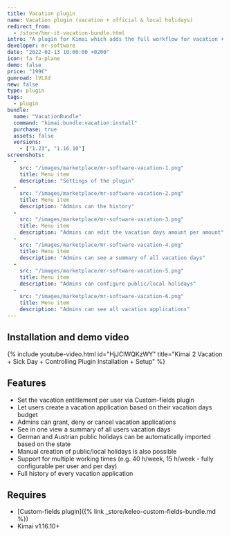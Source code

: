 ```yaml
---
title: Vacation plugin
name: Vacation plugin (vacation + official & local holidays)
redirect_from:
  - /store/hmr-it-vacation-bundle.html
intro: "A plugin for Kimai which adds the full workflow for vacation + official & local holidays"
developer: mr-software
date: "2022-02-13 10:00:00 +0200"
icon: fa fa-plane
demo: false 
price: "199€"
gumroad: lVLXd
new: false
type: plugin
tags:
  - plugin
bundle:
  name: "VacationBundle"
  command: "kimai:bundle:vacation:install"
  purchase: true
  assets: false
  versions:
    - ["1.23", "1.16.10"]
screenshots:
  - 
    src: "/images/marketplace/mr-software-vacation-1.png"
    title: Menu item
    description: "Settings of the plugin"
  - 
    src: "/images/marketplace/mr-software-vacation-2.png"
    title: Menu item
    description: "Admins can the history"
  - 
    src: "/images/marketplace/mr-software-vacation-3.png"
    title: Menu item
    description: "Admins can edit the vacation days amount per amount"
  - 
    src: "/images/marketplace/mr-software-vacation-4.png"
    title: Menu item
    description: "Admins can see a summary of all vacation days"
  - 
    src: "/images/marketplace/mr-software-vacation-5.png"
    title: Menu item
    description: "Admins can configure public/local holidays"
  -
    src: "/images/marketplace/mr-software-vacation-6.png"
    title: Menu item
    description: "Admins can see all vacation applications"
---
```


## Installation and demo video

{% include youtube-video.html id="HjJClWQKzWY" title="Kimai 2 Vacation + Sick Day + Controlling Plugin Installation + Setup" %}

## Features

- Set the vacation entitlement per user via Custom-fields plugin
- Let users create a vacation application based on their vacation days budget
- Admins can grant, deny or cancel vacation applications
- See in one view a summary of all users vacation days
- German and Austrian public holidays can be automatically imported based on the state
- Manual creation of public/local holidays is also possible
- Support for multiple working times (e.g. 40 h/week, 15 h/week - fully configurable per user and per day)
- Full history of every vacation application

## Requires

- [Custom-fields plugin]({% link _store/keleo-custom-fields-bundle.md %})
- Kimai v1.16.10+
